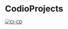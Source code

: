 # CodioProjects

[![CI-CD](https://github.com/rafael-agas/CodioProjects/actions/workflows/CI-CD.yml/badge.svg)](https://github.com/rafael-agas/CodioProjects/actions/workflows/CI-CD.yml)
